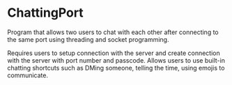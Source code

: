 # ChattingPort
Program that allows two users to chat with each other after connecting to the same port using threading and socket programming.

Requires users to setup connection with the server and create connection with the server with port number and passcode.
Allows users to use built-in chatting shortcuts such as DMing someone, telling the time, using emojis to communicate.



